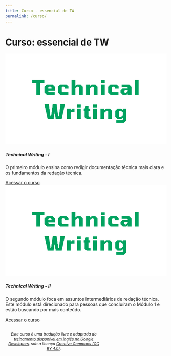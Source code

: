 ```yaml
---
title: Curso - essencial de TW
permalink: /curso/
---
```


<h1>Curso: essencial de TW</h1>

<div class="container">
    <div class="row">
        <div class="col-lg-4 d-flex align-items-stretch">
            <div class="card">
                <div style="text-align: center">
                    <img src="/res/img/curso-tw.png" class="card-img-top" alt="Curso de Technical Writing" />
                </div>
                <div class="card-body d-flex flex-column">
                    <h5 class="card-title">Technical Writing - I</h5>
                    <p class="card-text">O primeiro módulo ensina como redigir documentação técnica mais clara e os
                        fundamentos da redação técnica.</p>
                    <div class="mt-auto">
                        <a href="/curso/modulo-1/introducao/" class="btn btn-dark btn-lg">Acessar o curso</a>
                    </div>
                </div>
            </div>
        </div>
        <div class="col-lg-4 d-flex align-items-stretch">
            <div class="card">
                <div style="text-align: center">
                    <img src="/res/img/curso-tw.png" class="card-img-top" alt="Curso de Technical Writing" />
                </div>
                <div class="card-body d-flex flex-column">
                    <h5 class="card-title">Technical Writing - II</h5>
                    <p class="card-text">O segundo módulo foca em assuntos intermediários de redação técnica. Este
                        módulo está direcionado para pessoas que concluíram o Módulo 1 e estão buscando por mais
                        conteúdo.</p>
                    <div class="mt-auto">
                        <a href="/curso/modulo-2/introducao/" class="btn btn-dark btn-lg">Acessar o curso</a>
                    </div>
                </div>
            </div>
        </div>
    </div>
</div>

<br />

<div style="font-size: 12px; max-width: 60%; text-align: center;">
    <p><i>Este curso é uma tradução livre e adaptada do <a href="https://developers.google.com/tech-writing" target="_blank">treinamento disponível em inglês no Google Developers</a>, sob a licença <a href="https://creativecommons.org/licenses/by/4.0/deed.pt_BR" target="_blank">Creative Commons (CC BY 4.0)</a>.</i></p>
</div>
